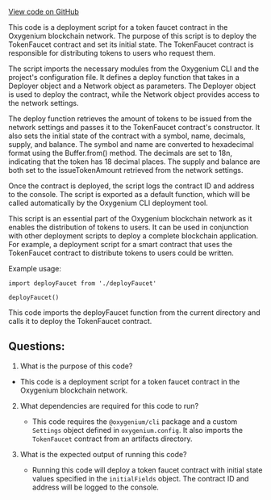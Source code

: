 [View code on GitHub](https://github.com/oxygenium/oxygenium-web3/packages/cli/templates/base/scripts/0_deploy_faucet.ts)

This code is a deployment script for a token faucet contract in the Oxygenium blockchain network. The purpose of this script is to deploy the TokenFaucet contract and set its initial state. The TokenFaucet contract is responsible for distributing tokens to users who request them. 

The script imports the necessary modules from the Oxygenium CLI and the project's configuration file. It defines a deploy function that takes in a Deployer object and a Network object as parameters. The Deployer object is used to deploy the contract, while the Network object provides access to the network settings. 

The deploy function retrieves the amount of tokens to be issued from the network settings and passes it to the TokenFaucet contract's constructor. It also sets the initial state of the contract with a symbol, name, decimals, supply, and balance. The symbol and name are converted to hexadecimal format using the Buffer.from() method. The decimals are set to 18n, indicating that the token has 18 decimal places. The supply and balance are both set to the issueTokenAmount retrieved from the network settings. 

Once the contract is deployed, the script logs the contract ID and address to the console. The script is exported as a default function, which will be called automatically by the Oxygenium CLI deployment tool. 

This script is an essential part of the Oxygenium blockchain network as it enables the distribution of tokens to users. It can be used in conjunction with other deployment scripts to deploy a complete blockchain application. For example, a deployment script for a smart contract that uses the TokenFaucet contract to distribute tokens to users could be written. 

Example usage:

```
import deployFaucet from './deployFaucet'

deployFaucet()
```

This code imports the deployFaucet function from the current directory and calls it to deploy the TokenFaucet contract.
## Questions: 
 1. What is the purpose of this code?
   - This code is a deployment script for a token faucet contract in the Oxygenium blockchain network.

2. What dependencies are required for this code to run?
   - This code requires the `@oxygenium/cli` package and a custom `Settings` object defined in `oxygenium.config`. It also imports the `TokenFaucet` contract from an artifacts directory.

3. What is the expected output of running this code?
   - Running this code will deploy a token faucet contract with initial state values specified in the `initialFields` object. The contract ID and address will be logged to the console.